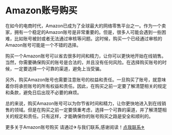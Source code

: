 # Amazon账号购买

在如今的电商时代，Amazon已成为了全球最大的网络零售平台之一。作为一个卖家，拥有一个稳定的Amazon账号是非常重要的。但是，很多人可能会遇到一些困难，比如账号被封或者无法通过审核等问题。这时候，购买一个已经通过审核的Amazon账号可能是一个不错的选择。

购买一个Amazon账号可以省去很多时间和精力，让你可以更快地开始在线销售。当然，你需要确保购买的账号是合法的，并且没有任何风险。在选择购买账号的时候，一定要选择一个可靠的渠道，避免上当受骗。

另外，购买Amazon账号也需要注意账号的权益和责任。一旦购买了账号，就意味着你将承担账号的所有权益和责任。因此，在购买之前一定要了解清楚相关的规定和条款，避免日后出现不必要的麻烦。

总的来说，购买Amazon账号可以为你节省时间和精力，让你更快地进入到在线销售的领域。但是在购买之前一定要慎重考虑，选择一个可靠的渠道，并了解清楚相关的规定和责任。只有这样，才能确保你的账号购买之路是安全和顺利的。

更多关于Amazon账号购买 请通过✈与我们联系,感谢阅读！[点我联系✈](https://pc.G208.com)